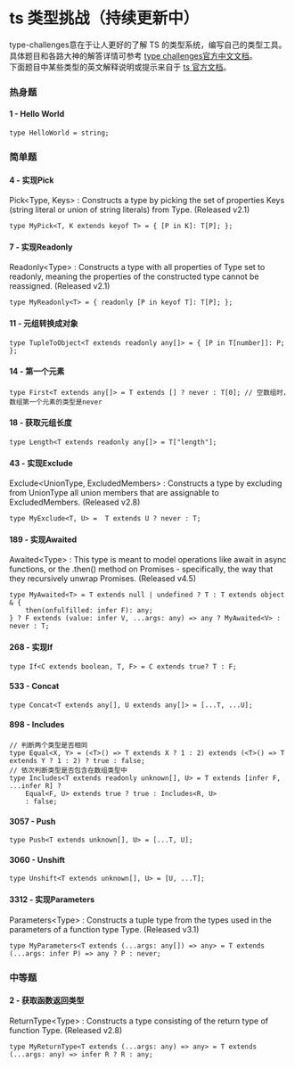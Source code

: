<h1> ts 类型挑战（持续更新中） </h1>

type-challenges意在于让人更好的了解 TS 的类型系统，编写自己的类型工具。具体题目和各路大神的解答详情可参考 [type challenges官方中文文档](https://github.com/type-challenges/type-challenges/blob/main/README.zh-CN.md)。<br>
下面题目中某些类型的英文解释说明或提示来自于 [ts 官方文档](https://www.typescriptlang.org/docs/)。

### 热身题

#### 1 - Hello World
```
type HelloWorld = string;
```

### 简单题

#### 4 - 实现Pick
Pick\<Type, Keys\> : Constructs a type by picking the set of properties Keys (string literal or union of string literals) from Type. (Released v2.1) <br>
```
type MyPick<T, K extends keyof T> = { [P in K]: T[P]; };
```

#### 7 - 实现Readonly
Readonly\<Type\> : Constructs a type with all properties of Type set to readonly, meaning the properties of the constructed type cannot be reassigned. (Released v2.1) <br>
```
type MyReadonly<T> = { readonly [P in keyof T]: T[P]; };
```

#### 11 - 元组转换成对象
```
type TupleToObject<T extends readonly any[]> = { [P in T[number]]: P; };
```

#### 14 - 第一个元素
```
type First<T extends any[]> = T extends [] ? never : T[0]; // 空数组时，数组第一个元素的类型是never
```

#### 18 - 获取元组长度
```
type Length<T extends readonly any[]> = T["length"];
```

#### 43 - 实现Exclude
Exclude\<UnionType, ExcludedMembers\> : Constructs a type by excluding from UnionType all union members that are assignable to ExcludedMembers. (Released v2.8) <br>
```
type MyExclude<T, U> =  T extends U ? never : T;
```

#### 189 - 实现Awaited
Awaited\<Type\> : This type is meant to model operations like await in async functions, or the .then() method on Promises - specifically, the way that they recursively unwrap Promises. (Released v4.5) <br>
```
type MyAwaited<T> = T extends null | undefined ? T : T extends object & {
    then(onfulfilled: infer F): any;
} ? F extends (value: infer V, ...args: any) => any ? MyAwaited<V> : never : T;
```

#### 268 - 实现If
```
type If<C extends boolean, T, F> = C extends true? T : F;
```

#### 533 - Concat
```
type Concat<T extends any[], U extends any[]> = [...T, ...U];
```

#### 898 - Includes
```
// 判断两个类型是否相同
type Equal<X, Y> = (<T>() => T extends X ? 1 : 2) extends (<T>() => T extends Y ? 1 : 2) ? true : false;
// 依次判断类型是否包含在数组类型中
type Includes<T extends readonly unknown[], U> = T extends [infer F, ...infer R] ? 
    Equal<F, U> extends true ? true : Includes<R, U> 
    : false;
```

#### 3057 - Push
```
type Push<T extends unknown[], U> = [...T, U];
```

#### 3060 - Unshift
```
type Unshift<T extends unknown[], U> = [U, ...T];
```

#### 3312 - 实现Parameters
Parameters\<Type\> : Constructs a tuple type from the types used in the parameters of a function type Type. (Released v3.1) <br>
```
type MyParameters<T extends (...args: any[]) => any> = T extends (...args: infer P) => any ? P : never;
```

### 中等题

#### 2 - 获取函数返回类型
ReturnType\<Type\> : Constructs a type consisting of the return type of function Type. (Released v2.8) <br>
```
type MyReturnType<T extends (...args: any) => any> = T extends (...args: any) => infer R ? R : any;
```